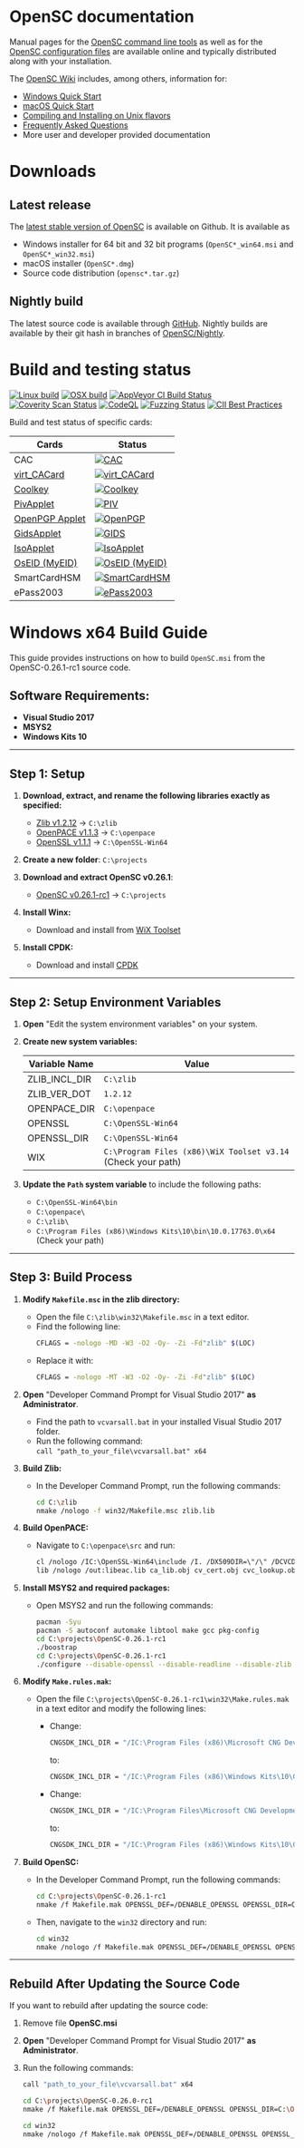 # OpenSC documentation

Manual pages for the
[OpenSC command line tools](https://htmlpreview.github.io/?https://github.com/OpenSC/OpenSC/blob/master/doc/tools/tools.html)
as well as for the
[OpenSC configuration files](https://htmlpreview.github.io/?https://github.com/OpenSC/OpenSC/blob/master/doc/files/files.html)
are available online and typically distributed along with your installation.

The [OpenSC Wiki](https://github.com/OpenSC/OpenSC/wiki) includes, among others, information for:
 * [Windows Quick Start](https://github.com/OpenSC/OpenSC/wiki/Windows-Quick-Start)
 * [macOS Quick Start](https://github.com/OpenSC/OpenSC/wiki/macOS-Quick-Start)
 * [Compiling and Installing on Unix flavors](https://github.com/OpenSC/OpenSC/wiki/Compiling-and-Installing-on-Unix-flavors)
 * [Frequently Asked Questions](https://github.com/OpenSC/OpenSC/wiki/Frequently-Asked-Questions)
 * More user and developer provided documentation

# Downloads

## Latest release

The [latest stable version of OpenSC](https://github.com/OpenSC/OpenSC/releases/latest) is available on Github.  It is available as

 * Windows installer for 64 bit and 32 bit programs (`OpenSC*_win64.msi` and `OpenSC*_win32.msi`)
 * macOS installer (`OpenSC*.dmg`)
 * Source code distribution (`opensc*.tar.gz`)

## Nightly build

The latest source code is available through [GitHub](https://github.com/OpenSC/OpenSC/archive/master.zip).
Nightly builds are available by their git hash in branches of [OpenSC/Nightly](https://github.com/OpenSC/Nightly).


# Build and testing status

[![Linux build](https://github.com/OpenSC/OpenSC/actions/workflows/linux.yml/badge.svg)](https://github.com/OpenSC/OpenSC/actions/workflows/linux.yml)
[![OSX build](https://github.com/OpenSC/OpenSC/actions/workflows/macos.yml/badge.svg)](https://github.com/OpenSC/OpenSC/actions/workflows/macos.yml)
[![AppVeyor CI Build Status](https://ci.appveyor.com/api/projects/status/github/OpenSC/OpenSC?branch=master&svg=true)](https://ci.appveyor.com/project/frankmorgner/opensc/branch/master)
[![Coverity Scan Status](https://scan.coverity.com/projects/4026/badge.svg)](https://scan.coverity.com/projects/4026)
[![CodeQL](https://github.com/OpenSC/OpenSC/actions/workflows/codeql.yml/badge.svg?event=push)](https://github.com/OpenSC/OpenSC/actions/workflows/codeql.yml)
[![Fuzzing Status](https://oss-fuzz-build-logs.storage.googleapis.com/badges/opensc.svg)](https://bugs.chromium.org/p/oss-fuzz/issues/list?sort=-opened&can=1&q=proj:opensc)
[![CII Best Practices](https://bestpractices.coreinfrastructure.org/projects/3908/badge)](https://bestpractices.coreinfrastructure.org/projects/3908)

Build and test status of specific cards:

| Cards                                                               | Status                                                                                                                            |
|----------------------------------------------------------------------|-----------------------------------------------------------------------------------------------------------------------------------|
| CAC                                                                 | [![CAC](https://gitlab.com/redhat-crypto/OpenSC/badges/cac/pipeline.svg)](https://gitlab.com/redhat-crypto/OpenSC/pipelines)      |
| [virt_CACard](https://github.com/Jakuje/virt_cacard)                | [![virt_CACard](https://github.com/OpenSC/OpenSC/actions/workflows/linux.yml/badge.svg)](https://github.com/OpenSC/OpenSC/actions/workflows/linux.yml) |
| [Coolkey](https://github.com/dogtagpki/coolkey/tree/master/applet)  | [![Coolkey](https://gitlab.com/redhat-crypto/OpenSC/badges/coolkey/pipeline.svg)](https://gitlab.com/redhat-crypto/OpenSC/pipelines) |
| [PivApplet](https://github.com/arekinath/PivApplet)                 | [![PIV](https://github.com/OpenSC/OpenSC/actions/workflows/linux.yml/badge.svg)](https://github.com/OpenSC/OpenSC/actions/workflows/linux.yml) |
| [OpenPGP Applet](https://github.com/Yubico/ykneo-openpgp/)          | [![OpenPGP](https://github.com/OpenSC/OpenSC/actions/workflows/linux.yml/badge.svg)](https://github.com/OpenSC/OpenSC/actions/workflows/linux.yml) |
| [GidsApplet](https://github.com/vletoux/GidsApplet/)                | [![GIDS](https://github.com/OpenSC/OpenSC/actions/workflows/linux.yml/badge.svg)](https://github.com/OpenSC/OpenSC/actions/workflows/linux.yml) |
| [IsoApplet](https://github.com/philipWendland/IsoApplet/)           | [![IsoApplet](https://github.com/OpenSC/OpenSC/actions/workflows/linux.yml/badge.svg)](https://github.com/OpenSC/OpenSC/actions/workflows/linux.yml) |
| [OsEID (MyEID)](https://sourceforge.net/projects/oseid/)            | [![OsEID (MyEID)](https://github.com/OpenSC/OpenSC/actions/workflows/linux.yml/badge.svg)](https://github.com/OpenSC/OpenSC/actions/workflows/linux.yml) |
| SmartCardHSM                                                        | [![SmartCardHSM](https://gitlab.com/redhat-crypto/OpenSC/badges/sc-hsm/pipeline.svg)](https://gitlab.com/redhat-crypto/OpenSC/pipelines) |
| ePass2003                                                           | [![ePass2003](https://gitlab.com/redhat-crypto/OpenSC/badges/epass2003/pipeline.svg)](https://gitlab.com/redhat-crypto/OpenSC/pipelines) |

# Windows x64 Build Guide

This guide provides instructions on how to build `OpenSC.msi` from the OpenSC-0.26.1-rc1 source code.

## Software Requirements:

- **Visual Studio 2017**
- **MSYS2**
- **Windows Kits 10**

---

## Step 1: Setup

1. **Download, extract, and rename the following libraries exactly as specified:**
   - [Zlib v1.2.12](https://github.com/madler/zlib/archive/v1.2.12.zip) → `C:\zlib`
   - [OpenPACE v1.1.3](https://github.com/frankmorgner/openpace/archive/1.1.3.zip) → `C:\openpace`
   - [OpenSSL v1.1.1](https://github.com/greenpau/openssl-binaries/blob/master/Win64OpenSSL-1_1_1a.msi) → `C:\OpenSSL-Win64`

2. **Create a new folder**: `C:\projects`

3. **Download and extract OpenSC v0.26.1**:
   - [OpenSC v0.26.1-rc1](https://github.com/OpenSC/OpenSC/releases) → `C:\projects`

4. **Install Winx:**
   - Download and install from [WiX Toolset](https://github.com/wixtoolset/wix3/releases)

5. **Install CPDK:**
   - Download and install [CPDK](https://download.microsoft.com/download/1/7/6/176909B0-50F2-4DF3-B29B-830A17EA7E38/CPDK_RELEASE_UPDATE/cpdksetup.exe)

---

## Step 2: Setup Environment Variables

1. **Open** "Edit the system environment variables" on your system.

2. **Create new system variables:**

   | Variable Name     | Value                       |
   |-------------------|-----------------------------|
   | ZLIB_INCL_DIR     | `C:\zlib`                   |
   | ZLIB_VER_DOT      | `1.2.12`                    |
   | OPENPACE_DIR      | `C:\openpace`               |
   | OPENSSL           | `C:\OpenSSL-Win64`          |
   | OPENSSL_DIR       | `C:\OpenSSL-Win64`          |
   | WIX               | `C:\Program Files (x86)\WiX Toolset v3.14` (Check your path) |

3. **Update the `Path` system variable** to include the following paths:

   - `C:\OpenSSL-Win64\bin`
   - `C:\openpace\`
   - `C:\zlib\`
   - `C:\Program Files (x86)\Windows Kits\10\bin\10.0.17763.0\x64` (Check your path)

---

## Step 3: Build Process

1. **Modify `Makefile.msc` in the zlib directory:**

   - Open the file `C:\zlib\win32\Makefile.msc` in a text editor.
   - Find the following line:
     ```bash
     CFLAGS = -nologo -MD -W3 -O2 -Oy- -Zi -Fd"zlib" $(LOC)
     ```
   - Replace it with:
     ```bash
     CFLAGS = -nologo -MT -W3 -O2 -Oy- -Zi -Fd"zlib" $(LOC)
     ```
2. **Open** "Developer Command Prompt for Visual Studio 2017" **as Administrator**.

   - Find the path to `vcvarsall.bat` in your installed Visual Studio 2017 folder.
   - Run the following command:  
     `call "path_to_your_file\vcvarsall.bat" x64`

3. **Build Zlib:**

   - In the Developer Command Prompt, run the following commands:
     ```bash
     cd C:\zlib
     nmake /nologo -f win32/Makefile.msc zlib.lib
     ```

4. **Build OpenPACE:**

   - Navigate to `C:\openpace\src` and run:
     ```bash
     cl /nologo /IC:\OpenSSL-Win64\include /I. /DX509DIR=\"/\" /DCVCDIR=\"/\" /W3 /D_CRT_SECURE_NO_DEPRECATE /DWIN32_LEAN_AND_MEAN /GS /MT /DHAVE_ASN1_STRING_GET0_DATA=1 /DHAVE_DECL_OPENSSL_ZALLOC=1 /DHAVE_DH_GET0_KEY=1 /DHAVE_DH_GET0_PQG=1 /DHAVE_DH_SET0_KEY=1 /DHAVE_DH_SET0_PQG=1 /DHAVE_ECDSA_SIG_GET0=1 /DHAVE_ECDSA_SIG_SET0=1 /DHAVE_EC_KEY_METHOD=1 /DHAVE_RSA_GET0_KEY=1 /DHAVE_RSA_SET0_KEY=1 /DHAVE_EC_POINT_GET_AFFINE_COORDINATES=1 /DHAVE_EC_POINT_SET_AFFINE_COORDINATES=1 /c ca_lib.c cv_cert.c cvc_lookup.c x509_lookup.c eac_asn1.c eac.c eac_ca.c eac_dh.c eac_ecdh.c eac_kdf.c eac_lib.c eac_print.c eac_util.c misc.c pace.c pace_lib.c pace_mappings.c ri.c ri_lib.c ta.c ta_lib.c objects.c ssl_compat.ce
     lib /nologo /out:libeac.lib ca_lib.obj cv_cert.obj cvc_lookup.obj x509_lookup.obj eac_asn1.obj eac.obj eac_ca.obj eac_dh.obj eac_ecdh.obj eac_kdf.obj eac_lib.obj eac_print.obj eac_util.obj misc.obj pace.obj pace_lib.obj pace_mappings.obj ri.obj ri_lib.obj ta.obj ta_lib.obj objects.obj ssl_compat.obj
     ```

5. **Install MSYS2 and required packages:**

   - Open MSYS2 and run the following commands:
     ```bash
     pacman -Syu
     pacman -S autoconf automake libtool make gcc pkg-config
     cd C:\projects\OpenSC-0.26.1-rc1
     ./boostrap
     cd C:\projects\OpenSC-0.26.1-rc1
     ./configure --disable-openssl --disable-readline --disable-zlib || cat config.log
     ```

6. **Modify `Make.rules.mak`:**

   - Open the file `C:\projects\OpenSC-0.26.1-rc1\win32\Make.rules.mak` in a text editor and modify the following lines:
     - Change:
       ```bash
       CNGSDK_INCL_DIR = "/IC:\Program Files (x86)\Microsoft CNG Development Kit\Include"
       ```
       to:
       ```bash
       CNGSDK_INCL_DIR = "/IC:\Program Files (x86)\Windows Kits\10\Cryptographic Provider Development Kit\Include"
       ```

     - Change:
       ```bash
       CNGSDK_INCL_DIR = "/IC:\Program Files\Microsoft CNG Development Kit\Include"
       ```
       to:
       ```bash
       CNGSDK_INCL_DIR = "/IC:\Program Files (x86)\Windows Kits\10\Cryptographic Provider Development Kit\Include"
       ```

7. **Build OpenSC:**

   - In the Developer Command Prompt, run the following commands:
     ```bash
     cd C:\projects\OpenSC-0.26.1-rc1
     nmake /f Makefile.mak OPENSSL_DEF=/DENABLE_OPENSSL OPENSSL_DIR=C:\OpenSSL-Win64 OPENSSL_EXTRA_CFLAGS=/DOPENSSL_SECURE_MALLOC_SIZE=65536 ZLIBSTATIC_DEF=/DENABLE_ZLIB_STATIC ZLIB_INCL_DIR=/IC:\zlib ZLIB_LIB=C:\zlib\zlib.lib OPENPACE_DEF=/DENABLE_OPENPACE OPENPACE_DIR=C:\openpace
     ```

   - Then, navigate to the `win32` directory and run:
     ```bash
     cd win32
     nmake /nologo /f Makefile.mak OPENSSL_DEF=/DENABLE_OPENSSL OPENSSL_DIR=C:\OpenSSL-Win64 OPENSSL_EXTRA_CFLAGS=/DOPENSSL_SECURE_MALLOC_SIZE=65536 ZLIBSTATIC_DEF=/DENABLE_ZLIB_STATIC ZLIB_INCL_DIR=/IC:\zlib ZLIB_LIB=C:\zlib\zlib.lib OPENPACE_DEF=/DENABLE_OPENPACE OPENPACE_DIR=C:\openpace OpenSC.msi
     ```

---

## Rebuild After Updating the Source Code

If you want to rebuild after updating the source code:

1. Remove file **OpenSC.msi**

2. **Open** "Developer Command Prompt for Visual Studio 2017" **as Administrator**.

3. Run the following commands:
   ```bash
   call "path_to_your_file\vcvarsall.bat" x64

   cd C:\projects\OpenSC-0.26.0-rc1
   nmake /f Makefile.mak OPENSSL_DEF=/DENABLE_OPENSSL OPENSSL_DIR=C:\OpenSSL-Win64 OPENSSL_EXTRA_CFLAGS=/DOPENSSL_SECURE_MALLOC_SIZE=65536 ZLIBSTATIC_DEF=/DENABLE_ZLIB_STATIC ZLIB_INCL_DIR=/IC:\zlib ZLIB_LIB=C:\zlib\zlib.lib OPENPACE_DEF=/DENABLE_OPENPACE OPENPACE_DIR=C:\openpace

   cd win32
   nmake /nologo /f Makefile.mak OPENSSL_DEF=/DENABLE_OPENSSL OPENSSL_DIR=C:\OpenSSL-Win64 OPENSSL_EXTRA_CFLAGS=/DOPENSSL_SECURE_MALLOC_SIZE=65536 ZLIBSTATIC_DEF=/DENABLE_ZLIB_STATIC ZLIB_INCL_DIR=/IC:\zlib ZLIB_LIB=C:\zlib\zlib.lib OPENPACE_DEF=/DENABLE_OPENPACE OPENPACE_DIR=C:\openpace OpenSC.msi
  ```